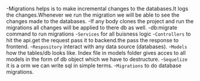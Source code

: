 -Migrations helps is to make incremental changes to the databases.It logs the changes.Whenever we run the migration we will be able to see the changes made to the databases.
-If any body clones the project and run the migrations all changes will be applied to there db as well.
-db:migrate command to run migrations
-`Services` for all buisness logic
-`Controllers` to hit the api.get the request pass it to backend.the pass the response to frontend.
-`Respository` interact with any  data source (databases).
-`Models` how the tables/db looks like. Index file in models folder gives acces to all   models in the form of db object which we have to destructure.
-`Sequelize ` it is a orm we can write sql in simple terms.
-`Migrations` to do database migrations.

